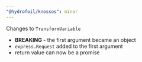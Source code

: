 ```yaml
---
"@hydrofoil/knossos": minor
---
```


Changes to `TransformVariable`

- **BREAKING** - the first argument became an object
- `express.Request` added to the first argument
- return value can now be a promise
